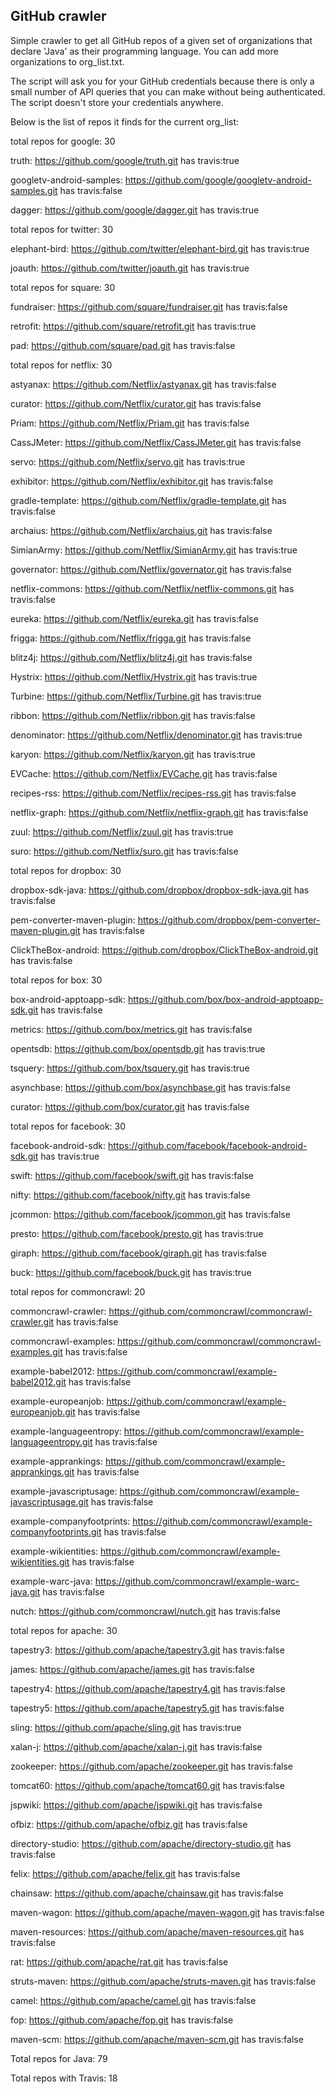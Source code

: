 ## GitHub crawler

Simple crawler to get all GitHub repos of a given set of 
organizations that declare 'Java' as their programming language.
You can add more organizations to org_list.txt.

The script will ask you for your GitHub credentials because there is only a small number of API queries that you can make without being authenticated. The script doesn't store your credentials anywhere.

Below is the list of repos it finds for the current org_list:




  total repos for google: 30

truth: https://github.com/google/truth.git	 has travis:true


googletv-android-samples: https://github.com/google/googletv-android-samples.git	 has travis:false



dagger: https://github.com/google/dagger.git	 has travis:true


  total repos for twitter: 30

elephant-bird: https://github.com/twitter/elephant-bird.git	 has travis:true


joauth: https://github.com/twitter/joauth.git	 has travis:true


  total repos for square: 30

fundraiser: https://github.com/square/fundraiser.git	 has travis:false



retrofit: https://github.com/square/retrofit.git	 has travis:true


pad: https://github.com/square/pad.git	 has travis:false



  total repos for netflix: 30

astyanax: https://github.com/Netflix/astyanax.git	 has travis:false



curator: https://github.com/Netflix/curator.git	 has travis:false



Priam: https://github.com/Netflix/Priam.git	 has travis:false



CassJMeter: https://github.com/Netflix/CassJMeter.git	 has travis:false



servo: https://github.com/Netflix/servo.git	 has travis:true


exhibitor: https://github.com/Netflix/exhibitor.git	 has travis:false



gradle-template: https://github.com/Netflix/gradle-template.git	 has travis:false



archaius: https://github.com/Netflix/archaius.git	 has travis:false



SimianArmy: https://github.com/Netflix/SimianArmy.git	 has travis:true


governator: https://github.com/Netflix/governator.git	 has travis:false



netflix-commons: https://github.com/Netflix/netflix-commons.git	 has travis:false



eureka: https://github.com/Netflix/eureka.git	 has travis:false



frigga: https://github.com/Netflix/frigga.git	 has travis:false



blitz4j: https://github.com/Netflix/blitz4j.git	 has travis:false



Hystrix: https://github.com/Netflix/Hystrix.git	 has travis:true


Turbine: https://github.com/Netflix/Turbine.git	 has travis:true


ribbon: https://github.com/Netflix/ribbon.git	 has travis:false



denominator: https://github.com/Netflix/denominator.git	 has travis:true


karyon: https://github.com/Netflix/karyon.git	 has travis:true


EVCache: https://github.com/Netflix/EVCache.git	 has travis:false



recipes-rss: https://github.com/Netflix/recipes-rss.git	 has travis:false



netflix-graph: https://github.com/Netflix/netflix-graph.git	 has travis:false



zuul: https://github.com/Netflix/zuul.git	 has travis:true


suro: https://github.com/Netflix/suro.git	 has travis:false



  total repos for dropbox: 30

dropbox-sdk-java: https://github.com/dropbox/dropbox-sdk-java.git	 has travis:false



pem-converter-maven-plugin: https://github.com/dropbox/pem-converter-maven-plugin.git	 has travis:false



ClickTheBox-android: https://github.com/dropbox/ClickTheBox-android.git	 has travis:false



  total repos for box: 30

box-android-apptoapp-sdk: https://github.com/box/box-android-apptoapp-sdk.git	 has travis:false



metrics: https://github.com/box/metrics.git	 has travis:false



opentsdb: https://github.com/box/opentsdb.git	 has travis:true


tsquery: https://github.com/box/tsquery.git	 has travis:true


asynchbase: https://github.com/box/asynchbase.git	 has travis:false



curator: https://github.com/box/curator.git	 has travis:false



  total repos for facebook: 30

facebook-android-sdk: https://github.com/facebook/facebook-android-sdk.git	 has travis:true


swift: https://github.com/facebook/swift.git	 has travis:false



nifty: https://github.com/facebook/nifty.git	 has travis:false



jcommon: https://github.com/facebook/jcommon.git	 has travis:false



presto: https://github.com/facebook/presto.git	 has travis:true


giraph: https://github.com/facebook/giraph.git	 has travis:false



buck: https://github.com/facebook/buck.git	 has travis:true


  total repos for commoncrawl: 20

commoncrawl-crawler: https://github.com/commoncrawl/commoncrawl-crawler.git	 has travis:false



commoncrawl-examples: https://github.com/commoncrawl/commoncrawl-examples.git	 has travis:false



example-babel2012: https://github.com/commoncrawl/example-babel2012.git	 has travis:false



example-europeanjob: https://github.com/commoncrawl/example-europeanjob.git	 has travis:false



example-languageentropy: https://github.com/commoncrawl/example-languageentropy.git	 has travis:false



example-apprankings: https://github.com/commoncrawl/example-apprankings.git	 has travis:false



example-javascriptusage: https://github.com/commoncrawl/example-javascriptusage.git	 has travis:false



example-companyfootprints: https://github.com/commoncrawl/example-companyfootprints.git	 has travis:false



example-wikientities: https://github.com/commoncrawl/example-wikientities.git	 has travis:false



example-warc-java: https://github.com/commoncrawl/example-warc-java.git	 has travis:false



nutch: https://github.com/commoncrawl/nutch.git	 has travis:false



  total repos for apache: 30

tapestry3: https://github.com/apache/tapestry3.git	 has travis:false



james: https://github.com/apache/james.git	 has travis:false



tapestry4: https://github.com/apache/tapestry4.git	 has travis:false



tapestry5: https://github.com/apache/tapestry5.git	 has travis:false



sling: https://github.com/apache/sling.git	 has travis:true


xalan-j: https://github.com/apache/xalan-j.git	 has travis:false



zookeeper: https://github.com/apache/zookeeper.git	 has travis:false



tomcat60: https://github.com/apache/tomcat60.git	 has travis:false



jspwiki: https://github.com/apache/jspwiki.git	 has travis:false



ofbiz: https://github.com/apache/ofbiz.git	 has travis:false



directory-studio: https://github.com/apache/directory-studio.git	 has travis:false



felix: https://github.com/apache/felix.git	 has travis:false



chainsaw: https://github.com/apache/chainsaw.git	 has travis:false



maven-wagon: https://github.com/apache/maven-wagon.git	 has travis:false



maven-resources: https://github.com/apache/maven-resources.git	 has travis:false



rat: https://github.com/apache/rat.git	 has travis:false



struts-maven: https://github.com/apache/struts-maven.git	 has travis:false



camel: https://github.com/apache/camel.git	 has travis:false



fop: https://github.com/apache/fop.git	 has travis:false



maven-scm: https://github.com/apache/maven-scm.git	 has travis:false



Total repos for Java: 79

Total repos with Travis: 18
